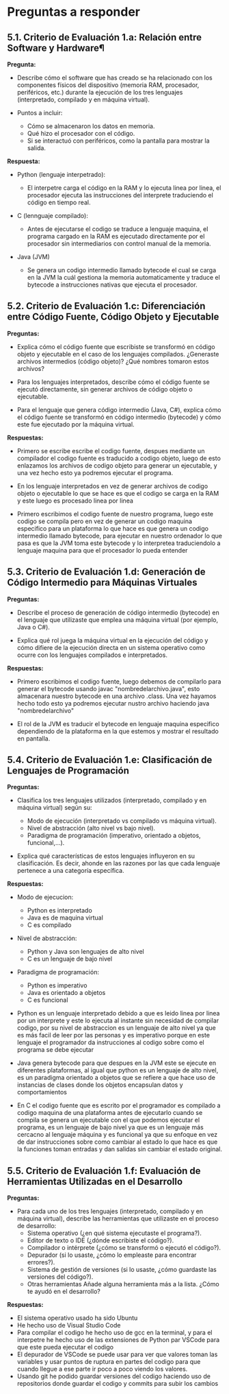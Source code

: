 # Preguntas a responder


## 5.1. Criterio de Evaluación 1.a: Relación entre Software y Hardware¶
**Pregunta:**

- Describe cómo el software que has creado se ha relacionado con los componentes físicos del dispositivo (memoria RAM, procesador, periféricos, etc.) durante la ejecución de los tres lenguajes (interpretado, compilado y en máquina virtual).

-   Puntos a incluir:
    - Cómo se almacenaron los datos en memoria.
    - Qué hizo el procesador con el código.
    - Si se interactuó con periféricos, como la pantalla para mostrar la salida.

**Respuesta:**

- Python (lenguaje interpetrado):

    - El interpetre carga el código en la RAM y lo ejecuta linea por linea, el procesador ejecuta las instrucciones del interprete traduciendo el código en tiempo real.

- C (lennguaje compilado):

    - Antes de ejecutarse el codigo se traduce a lenguaje maquina, el programa cargado en la RAM es ejecutado directamente por el procesador sin intermediarios con control manual de la memoria.

- Java (JVM)

    - Se genera un codigo intermedio llamado bytecode el cual se carga en la JVM la cuál gestiona la memoria automaticamente y traduce el bytecode a instrucciones nativas que ejecuta el procesador.


## 5.2. Criterio de Evaluación 1.c: Diferenciación entre Código Fuente, Código Objeto y Ejecutable

**Preguntas:**

- Explica cómo el código fuente que escribiste se transformó en código objeto y ejecutable en el caso de los lenguajes compilados. ¿Generaste archivos intermedios (código objeto)? ¿Qué nombres tomaron estos archivos?

- Para los lenguajes interpretados, describe cómo el código fuente se ejecutó directamente, sin generar archivos de código objeto o ejecutable.

- Para el lenguaje que genera código intermedio (Java, C#), explica cómo el código fuente se transformó en código intermedio (bytecode) y cómo este fue ejecutado por la máquina virtual.

**Respuestas:**

- Primero se escribe escribe el codigo fuente, despues mediante un compilador el codigo fuente es traducido a codigo objeto, luego de esto enlazamos los archivos de codigo objeto para generar un ejecutable, y una vez hecho esto ya podremos ejecutar el programa.

- En los lenguaje interpretados en vez de generar archivos de codigo objeto o ejecutable lo que se hace es que el codigo se carga en la RAM y este luego es procesado linea por linea

- Primero escribimos el codigo fuente de nuestro programa, luego este codigo se compila pero en vez de generar un codigo maquina especifico para un plataforma lo que hace es que genera un codigo intermedio llamado bytecode, para ejecutar en nuestro ordenador lo que pasa es que la JVM toma este bytecode y lo interpretea traduciendolo a lenguaje maquina para que el procesador lo pueda entender

## 5.3. Criterio de Evaluación 1.d: Generación de Código Intermedio para Máquinas Virtuales
**Preguntas:**

- Describe el proceso de generación de código intermedio (bytecode) en el lenguaje que utilizaste que emplea una máquina virtual (por ejemplo, Java o C#).

- Explica qué rol juega la máquina virtual en la ejecución del código y cómo difiere de la ejecución directa en un sistema operativo como ocurre con los lenguajes compilados e interpretados.

**Respuestas:**

- Primero escribimos el codigo fuente, luego debemos de compilarlo para generar el bytecode usando javac "nombredelarchivo.java", esto almacenara nuestro bytecode en una archivo .class. Una vez hayamos hecho todo esto ya podremos ejecutar nustro archivo haciendo java "nombredelarchivo"

- El rol de la JVM es traducir el bytecode en lenguaje maquina especifico dependiendo de la plataforma en la que estemos y mostrar el resultado en pantalla.

## 5.4. Criterio de Evaluación 1.e: Clasificación de Lenguajes de Programación
**Preguntas:**

- Clasifica los tres lenguajes utilizados (interpretado, compilado y en máquina virtual) según su:

    - Modo de ejecución (interpretado vs compilado vs máquina virtual).
    - Nivel de abstracción (alto nivel vs bajo nivel).
    - Paradigma de programación (imperativo, orientado a objetos, funcional,...).

- Explica qué características de estos lenguajes influyeron en su clasificación. Es decir, ahonde en las razones por las que cada lenguaje pertenece a una categoría específica.

**Respuestas:**

- Modo de ejecucion:
    - Python es interpretado
    - Java es de maquina virtual
    - C es compilado

- Nivel de abstracción:
    - Python y Java son lenguajes de alto nivel 
    - C es un lenguaje de bajo nivel 
    
- Paradigma de programación:
    - Python es imperativo
    - Java es orientado a objetos
    - C es funcional

- Python es un lenguaje interpretado debido a que es leido linea por linea por un interprete y este lo ejecuta al instante sin necesidad de compilar codigo, por su nivel de abstraccion es un lenguaje de alto nivel ya que es más facil de leer por las personas y es imperativo porque en este lenguaje el programador da instrucciones al codigo sobre como el programa se debe ejecutar

- Java genera bytecode para que despues en la JVM este se ejecute en diferentes plataformas, al igual que python es un lenguaje de alto nivel, es un paradigma orientado a objetos que se refiere a que hace uso de instancias de clases donde los objetos encapsulan datos y comportamientos

- En C el codigo fuente que es escrito por el programador es compilado a codigo maquina de una plataforma antes de ejecutarlo cuando se compila se genera un ejecutable con el que podemos ejecutar el programa, es un lenguaje de bajo nivel ya que es un lenguaje más cercacno al lenguaje máquina y es funcional ya que su enfoque en vez de dar instrucciones sobre como cambiar al estado lo que hace es que la funciones toman entradas y dan salidas sin cambiar el estado original.

## 5.5. Criterio de Evaluación 1.f: Evaluación de Herramientas Utilizadas en el Desarrollo

**Preguntas:**

- Para cada uno de los tres lenguajes (interpretado, compilado y en máquina virtual), describe las herramientas que utilizaste en el proceso de desarrollo:
    - Sistema operativo (¿en qué sistema ejecutaste el programa?).
    - Editor de texto o IDE (¿dónde escribiste el código?).
    - Compilador o intérprete (¿cómo se transformó o ejecutó el código?).
    - Depurador (si lo usaste, ¿cómo lo empleaste para encontrar errores?).
    - Sistema de gestión de versiones (si lo usaste, ¿cómo guardaste las versiones del código?).
    - Otras herramientas Añade alguna herramienta más a la lista. ¿Cómo te ayudó en el desarrollo?

**Respuestas:**

- El sistema operativo usado ha sido Ubuntu
- He hecho uso de Visual Studio Code
- Para compilar el codigo he hecho uso de gcc en la terminal, y para el interpetre he hecho uso de las extensiones de Python par VSCode para que este pueda ejecutar el codigo
- El depurador de VSCode se puede usar para ver que valores toman las variables y usar puntos de ruptura en partes del codigo para que cuando llegue a ese parte ir poco a poco viendo los valores.
- Usando git he podido guardar versiones del codigo haciendo uso de repositorios donde guardar el codigo y commits para subir los cambios